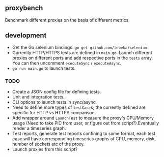 ## proxybench
Benchmark different proxies on the basis of different metrics.

## development
* Get the Go selenium bindings: `go get github.com/tebeka/selenium`
* Currently HTTP/HTTPS tests are defined in `main.go`. Launch different proxies on different ports and add respective ports in the `tests` array.
You can then uncomment `executeSync` / `executeAsync`.
* `go run main.go` to launch tests.

### TODO
* Create a JSON config file for defining tests.
* Unit and integration tests.
* CLI options to launch tests in sync/async
* Need to define more types of `testCase`s, the currently defined are specific for HTTP vs HTTPS comparison.
* Add wrapper around `LaunchTest` to measure the proxy's CPU/Memory usage (Need to take PID from user, or figure out from script?).Eventually render a timeseries graph.
* Test reports, generate test reports confining to some format, each test case will have corresponding timeseries graphs of CPU, memory, disk, number of sockets etc of the proxy.
* Launch proxies from this script?
